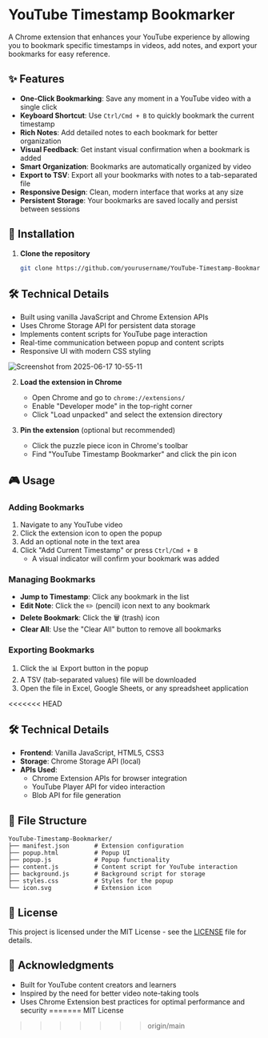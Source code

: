 # YouTube Timestamp Bookmarker

A Chrome extension that enhances your YouTube experience by allowing you to bookmark specific timestamps in videos, add notes, and export your bookmarks for easy reference.

## ✨ Features

- **One-Click Bookmarking**: Save any moment in a YouTube video with a single click
- **Keyboard Shortcut**: Use `Ctrl/Cmd + B` to quickly bookmark the current timestamp
- **Rich Notes**: Add detailed notes to each bookmark for better organization
- **Visual Feedback**: Get instant visual confirmation when a bookmark is added
- **Smart Organization**: Bookmarks are automatically organized by video
- **Export to TSV**: Export all your bookmarks with notes to a tab-separated file
- **Responsive Design**: Clean, modern interface that works at any size
- **Persistent Storage**: Your bookmarks are saved locally and persist between sessions

## 🚀 Installation

1. **Clone the repository**
   ```bash
   git clone https://github.com/yourusername/YouTube-Timestamp-Bookmarker.git
   ```

## 🛠️ Technical Details

- Built using vanilla JavaScript and Chrome Extension APIs
- Uses Chrome Storage API for persistent data storage
- Implements content scripts for YouTube page interaction
- Real-time communication between popup and content scripts
- Responsive UI with modern CSS styling

![Screenshot from 2025-06-17 10-55-11](https://github.com/user-attachments/assets/d49bd0f0-3425-48ad-ac32-7a28e571c85b)

2. **Load the extension in Chrome**
   - Open Chrome and go to `chrome://extensions/`
   - Enable "Developer mode" in the top-right corner
   - Click "Load unpacked" and select the extension directory

3. **Pin the extension** (optional but recommended)
   - Click the puzzle piece icon in Chrome's toolbar
   - Find "YouTube Timestamp Bookmarker" and click the pin icon

## 🎮 Usage

### Adding Bookmarks
1. Navigate to any YouTube video
2. Click the extension icon to open the popup
3. Add an optional note in the text area
4. Click "Add Current Timestamp" or press `Ctrl/Cmd + B`
   - A visual indicator will confirm your bookmark was added

### Managing Bookmarks
- **Jump to Timestamp**: Click any bookmark in the list
- **Edit Note**: Click the ✏️ (pencil) icon next to any bookmark
- **Delete Bookmark**: Click the 🗑️ (trash) icon
- **Clear All**: Use the "Clear All" button to remove all bookmarks

### Exporting Bookmarks
1. Click the 📊 Export button in the popup
2. A TSV (tab-separated values) file will be downloaded
3. Open the file in Excel, Google Sheets, or any spreadsheet application

<<<<<<< HEAD
## 🛠 Technical Details

- **Frontend**: Vanilla JavaScript, HTML5, CSS3
- **Storage**: Chrome Storage API (local)
- **APIs Used**:
  - Chrome Extension APIs for browser integration
  - YouTube Player API for video interaction
  - Blob API for file generation

## 📝 File Structure

```
YouTube-Timestamp-Bookmarker/
├── manifest.json       # Extension configuration
├── popup.html          # Popup UI
├── popup.js            # Popup functionality
├── content.js          # Content script for YouTube interaction
├── background.js       # Background script for storage
├── styles.css          # Styles for the popup
└── icon.svg            # Extension icon
```

## 📜 License

This project is licensed under the MIT License - see the [LICENSE](LICENSE) file for details.

## 🙏 Acknowledgments

- Built for YouTube content creators and learners
- Inspired by the need for better video note-taking tools
- Uses Chrome Extension best practices for optimal performance and security
=======
MIT License 
>>>>>>> origin/main
